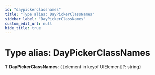 ```yaml
---
id: "daypickerclassnames"
title: "Type alias: DayPickerClassNames"
sidebar_label: "DayPickerClassNames"
custom_edit_url: null
hide_title: true
---
```


# Type alias: DayPickerClassNames

Ƭ **DayPickerClassNames**: { [element in keyof UIElement]?: string}
